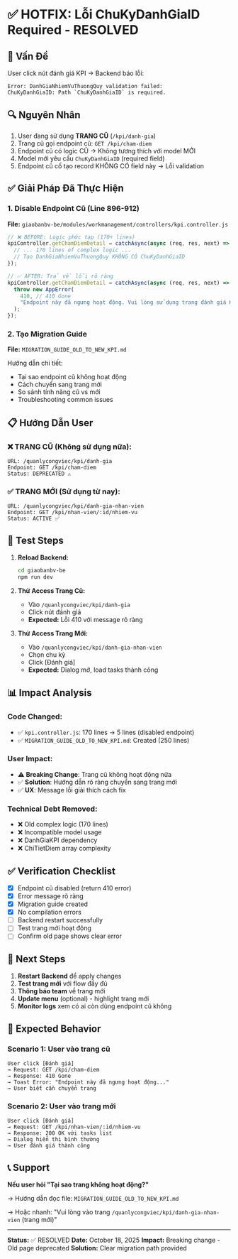 # ✅ HOTFIX: Lỗi ChuKyDanhGiaID Required - RESOLVED

## 🐛 Vấn Đề

User click nút đánh giá KPI → Backend báo lỗi:

```
Error: DanhGiaNhiemVuThuongQuy validation failed:
ChuKyDanhGiaID: Path `ChuKyDanhGiaID` is required.
```

## 🔍 Nguyên Nhân

1. User đang sử dụng **TRANG CŨ** (`/kpi/danh-gia`)
2. Trang cũ gọi endpoint cũ: `GET /kpi/cham-diem`
3. Endpoint cũ có logic CŨ → Không tương thích với model MỚI
4. Model mới yêu cầu `ChuKyDanhGiaID` (required field)
5. Endpoint cũ cố tạo record KHÔNG CÓ field này → Lỗi validation

## ✅ Giải Pháp Đã Thực Hiện

### 1. Disable Endpoint Cũ (Line 896-912)

**File:** `giaobanbv-be/modules/workmanagement/controllers/kpi.controller.js`

```javascript
// ❌ BEFORE: Logic phức tạp (170+ lines)
kpiController.getChamDiemDetail = catchAsync(async (req, res, next) => {
  // ... 170 lines of complex logic ...
  // Tạo DanhGiaNhiemVuThuongQuy KHÔNG CÓ ChuKyDanhGiaID
});

// ✅ AFTER: Trả về lỗi rõ ràng
kpiController.getChamDiemDetail = catchAsync(async (req, res, next) => {
  throw new AppError(
    410, // 410 Gone
    "Endpoint này đã ngưng hoạt động. Vui lòng sử dụng trang đánh giá KPI mới tại /quanlycongviec/kpi/danh-gia-nhan-vien"
  );
});
```

### 2. Tạo Migration Guide

**File:** `MIGRATION_GUIDE_OLD_TO_NEW_KPI.md`

Hướng dẫn chi tiết:

- Tại sao endpoint cũ không hoạt động
- Cách chuyển sang trang mới
- So sánh tính năng cũ vs mới
- Troubleshooting common issues

## 📋 Hướng Dẫn User

### ❌ TRANG CŨ (Không sử dụng nữa):

```
URL: /quanlycongviec/kpi/danh-gia
Endpoint: GET /kpi/cham-diem
Status: DEPRECATED ⚠️
```

### ✅ TRANG MỚI (Sử dụng từ nay):

```
URL: /quanlycongviec/kpi/danh-gia-nhan-vien
Endpoint: GET /kpi/nhan-vien/:id/nhiem-vu
Status: ACTIVE ✅
```

## 🚀 Test Steps

1. **Reload Backend:**

   ```bash
   cd giaobanbv-be
   npm run dev
   ```

2. **Thử Access Trang Cũ:**

   - Vào `/quanlycongviec/kpi/danh-gia`
   - Click nút đánh giá
   - **Expected:** Lỗi 410 với message rõ ràng

3. **Thử Access Trang Mới:**
   - Vào `/quanlycongviec/kpi/danh-gia-nhan-vien`
   - Chọn chu kỳ
   - Click [Đánh giá]
   - **Expected:** Dialog mở, load tasks thành công

## 📊 Impact Analysis

### Code Changed:

- ✅ `kpi.controller.js`: 170 lines → 5 lines (disabled endpoint)
- ✅ `MIGRATION_GUIDE_OLD_TO_NEW_KPI.md`: Created (250 lines)

### User Impact:

- ⚠️ **Breaking Change**: Trang cũ không hoạt động nữa
- ✅ **Solution**: Hướng dẫn rõ ràng chuyển sang trang mới
- ✅ **UX**: Message lỗi giải thích cách fix

### Technical Debt Removed:

- ❌ Old complex logic (170 lines)
- ❌ Incompatible model usage
- ❌ DanhGiaKPI dependency
- ❌ ChiTietDiem array complexity

## ✅ Verification Checklist

- [x] Endpoint cũ disabled (return 410 error)
- [x] Error message rõ ràng
- [x] Migration guide created
- [x] No compilation errors
- [ ] Backend restart successfully
- [ ] Test trang mới hoạt động
- [ ] Confirm old page shows clear error

## 📝 Next Steps

1. **Restart Backend** để apply changes
2. **Test trang mới** với flow đầy đủ
3. **Thông báo team** về trang mới
4. **Update menu** (optional) - highlight trang mới
5. **Monitor logs** xem có ai còn dùng endpoint cũ không

## 🎯 Expected Behavior

### Scenario 1: User vào trang cũ

```
User click [Đánh giá]
→ Request: GET /kpi/cham-diem
→ Response: 410 Gone
→ Toast Error: "Endpoint này đã ngưng hoạt động..."
→ User biết cần chuyển trang
```

### Scenario 2: User vào trang mới

```
User click [Đánh giá]
→ Request: GET /kpi/nhan-vien/:id/nhiem-vu
→ Response: 200 OK với tasks list
→ Dialog hiển thị bình thường
→ User đánh giá thành công
```

## 📞 Support

**Nếu user hỏi "Tại sao trang không hoạt động?"**

→ Hướng dẫn đọc file: `MIGRATION_GUIDE_OLD_TO_NEW_KPI.md`

→ Hoặc nhanh: "Vui lòng vào trang `/quanlycongviec/kpi/danh-gia-nhan-vien` (trang mới)"

---

**Status:** ✅ RESOLVED
**Date:** October 18, 2025
**Impact:** Breaking change - Old page deprecated
**Solution:** Clear migration path provided
